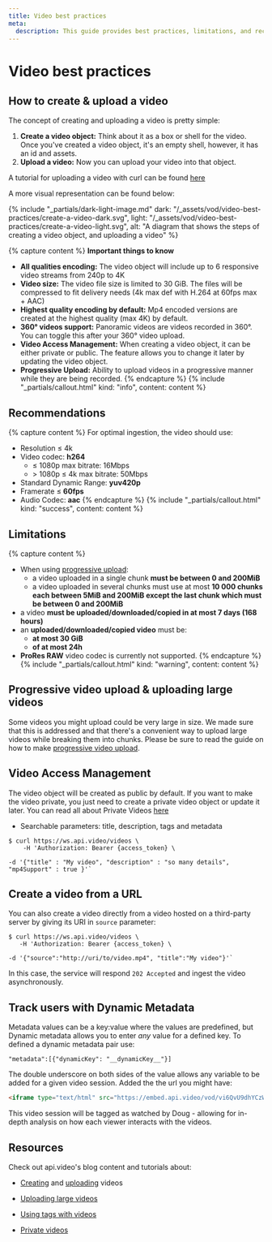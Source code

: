 ```yaml
---
title: Video best practices
meta:
  description: This guide provides best practices, limitations, and recommendations on how to work with video on demand via api.video.
---
```


# Video best practices

## How to create & upload a video

The concept of creating and uploading a video is pretty simple:

1.  **Create a video object:** Think about it as a box or shell for the video. Once you've created a video object, it's an empty shell, however, it has an id and assets.
2.  **Upload a video:** Now you can upload your video into that object.

A tutorial for uploading a video with curl can be found [here](https://api.video/blog/tutorials/video-upload-tutorial/)

A more visual representation can be found below:

{% include "_partials/dark-light-image.md" dark: "/_assets/vod/video-best-practices/create-a-video-dark.svg", light: "/_assets/vod/video-best-practices/create-a-video-light.svg", alt: "A diagram that shows the steps of creating a video object, and uploading a video" %}

{% capture content %}
**Important things to know**
* **All qualities encoding:** The video object will include up to 6 responsive video streams from 240p to 4K
* **Video size:** The video file size is limited to 30 GiB. The files will be compressed to fit delivery needs (4k max def with H.264 at 60fps max + AAC)
* **Highest quality encoding by default:** Mp4 encoded versions are created at the highest quality (max 4K) by default.
* **360° videos support:** Panoramic videos are videos recorded in 360°. You can toggle this after your 360° video upload.
* **Video Access Management:** When creating a video object, it can be either private or public. The feature allows you to change it later by updating the video object.
* **Progressive Upload:** Ability to upload videos in a progressive manner while they are being recorded.
{% endcapture %}
{% include "_partials/callout.html" kind: "info", content: content %}

## Recommendations

{% capture content %}
For optimal ingestion, the video should use:

- Resolution ≤ 4k
- Video codec: **h264**
    - ≤ 1080p max bitrate: 16Mbps
    - \> 1080p  ≤ 4k max bitrate: 50Mbps
- Standard Dynamic Range: **yuv420p**
- Framerate ≤ **60fps**
- Audio Codec: **aac**
{% endcapture %}
{% include "_partials/callout.html" kind: "success", content: content %}


## Limitations

{% capture content %}
* When using [progressive upload](/vod/progressive-upload):
   * a video uploaded in a single chunk **must be between 0 and 200MiB**
   * a video uploaded in several chunks must use at most **10 000 chunks each between 5MiB and 200MiB except the last chunk which must be between 0 and 200MiB**
* a video **must be uploaded/downloaded/copied in at most 7 days (168 hours)**
* an **uploaded/downloaded/copied video** must be:
    - **at most 30 GiB**
    - **of at most 24h**
* **ProRes RAW** video codec is currently not supported.
{% endcapture %}
{% include "_partials/callout.html" kind: "warning", content: content %}

## Progressive video upload & uploading large videos

Some videos you might upload could be very large in size. We made sure that this is addressed and that there's a convenient way to upload large videos while breaking them into chunks. Please be sure to read the guide on how to make [progressive video upload](/vod/progressive-upload).

## Video Access Management

The video object will be created as public by default. If you want to make the video private, you just need to create a private video object or update it later. You can read all about Private Videos [here](/delivery-analytics/video-privacy-access-management.md)

* Searchable parameters: title, description, tags and metadata

```shell
$ curl https://ws.api.video/videos \
    -H 'Authorization: Bearer {access_token} \

-d '{"title" : "My video", "description" : "so many details", "mp4Support" : true }'` 
```

## Create a video from a URL

You can also create a video directly from a video hosted on a third-party server by giving its URI in `source` parameter:

```shell
$ curl https://ws.api.video/videos \
   -H 'Authorization: Bearer {access_token} \

-d '{"source":"http://uri/to/video.mp4", "title":"My video"}'` 
```

In this case, the service will respond `202 Accepted` and ingest the video asynchronously.

## Track users with Dynamic Metadata

Metadata values can be a key:value where the values are predefined, but Dynamic metadata allows you to enter _any_ value for a defined key. To defined a dynamic metadata pair use:

```
"metadata":[{"dynamicKey": "__dynamicKey__"}]
```

The double underscore on both sides of the value allows any variable to be added for a given video session. Added the the url you might have:

```html
<iframe type="text/html" src="https://embed.api.video/vod/vi6QvU9dhYCzW3BpPvPsZUa8?metadata[classUserName]=Doug" width="960" height="320" frameborder="0" scrolling="no"></iframe>
```

This video session will be tagged as watched by Doug - allowing for in-depth analysis on how each viewer interacts with the videos.

## Resources

Check out api.video's blog content and tutorials about:

* [Creating](https://api.video/blog/endpoints/video-create/) and [uploading](https://api.video/blog/endpoints/video-upload/) videos
  
* [Uploading large videos](https://api.video/blog/tutorials/video-upload-tutorial-large-videos/)
  
* [Using tags with videos](https://api.video/blog/tutorials/video-tagging-best-practices/)
  
* [Private videos](https://api.video/blog/product-updates/video-access-management-how-to-create-deliver-and-manage-private-videos-and-what/)